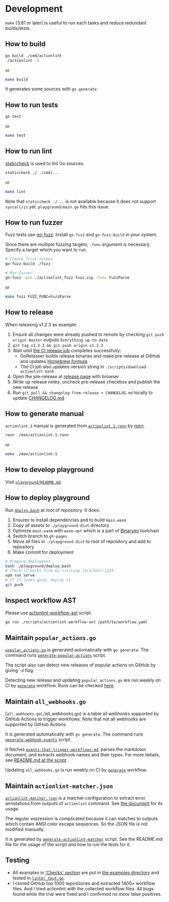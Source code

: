 # Development

`make` (3.81 or later) is useful to run each tasks and reduce redundant builds/tests.

## How to build

```sh
go build ./cmd/actionlint
./actionlint -h
```

or

```sh
make build
```

It generates some sources with `go generate`.

## How to run tests

```sh
go test
```

or

```sh
make test
```

## How to run lint

[staticcheck](https://staticcheck.io/) is used to lint Go sources.

```sh
staticcheck ./ ./cmd/...
```

or

```sh
make lint
```

Note that `staticcheck ./...` is not available because it does not support `syscall/js` yet. `playground/main.go` hits
this issue.

## How to run fuzzer

Fuzz tests use [go-fuzz](https://github.com/dvyukov/go-fuzz). Install `go-fuzz` and `go-fuzz-build` in your system.

Since there are multiple fuzzing targets, `-func` argument is necessary. Specify a target which you want to run.

```sh
# Create first corpus
go-fuzz-build ./fuzz

# Run fuzzer
go-fuzz -bin ./actionlint_fuzz-fuzz.zip -func FuzzParse
```

or

```sh
make fuzz FUZZ_FUNC=FuzzParse
```

## How to release

When releasing v1.2.3 as example:

1. Ensure all changes were already pushed to remote by checking `git push origin master` outputs `Everything up-to-date`
2. `git tag v1.2.3 && git push origin v1.2.3`
3. Wait until [the CI release job](.github/workflows/release.yaml) completes successfully:
    - GoReleaser builds release binaries and make pre-release at GitHub and updates [Homebrew formula](./HomebrewFormula/actionlint.rb)
    - The CI job also updates version string in `./scripts/download-actionlint.bash`
4. Open the pre-release at [release page](https://github.com/rhysd/actionlint/releases) with browser
5. Write up release notes, uncheck pre-release checkbox and publish the new release
6. Run `git pull && changelog-from-release > CHANGELOG.md` locally to update [CHANGELOG.md](./CHANGELOG.md)

## How to generate manual

`actionlint.1` manual is generated from [`actionlint.1.ronn`](./man/actionlint.1.ronn) by [ronn](https://github.com/rtomayko/ronn).

```sh
ronn ./man/actionlint.1.ronn
```

or

```sh
make ./man/actionlint.1
```

## How to develop playground

Visit [`playground/README.md`](./playground/README.md).

## How to deploy playground

Run [`deploy.bash`](./playground/deploy.bash) at root of repository. It does:

1. Ensures to install dependencies and to build `main.wasm`
2. Copy all assets to `./playground-dist` directory
3. Optimize `main.wasm` with `wasm-opt` which is a part of [Binaryen](https://github.com/WebAssembly/binaryen) toolchain
3. Switch branch to `gh-pages`
4. Move all files in `./playground-dist` to root of repository and add to repository
5. Make commit for deployment

```sh
# Prepare deployment
bash ./playground/deploy.bash
# Check it works fine by visiting localhost:1234
npm run serve
# If it looks good, deploy it
git push
```

## Inspect workflow AST

Please use [actionlint-workflow-ast](./scripts/actionlint-workflow-ast) script.

```sh
go run ./scripts/actionlint-workflow-ast /path/to/workflow.yaml
```

## Maintain `popular_actions.go`

[`popular_actions.go`](./popular_actions.go) is generated automatically with `go generate`. The command runs
[`generate-popular-actions`](./scripts/generate-popular-actions) script.

The script also can detect new releases of popular actions on GitHub by giving `-d` flag.

Detecting new release and updating `popular_actions.go` are run weekly on CI by [`generate`](.github/workflows/generate.yaml)
workflow. Runs can be checked [here](https://github.com/rhysd/actionlint/actions/workflows/generate.yaml).

## Maintain `all_webhooks.go`

[`all_webhooks.go`(./all_webhooks.go) is a table all webhooks supported by GitHub Actions to trigger workflows. Note that
not all webhooks are supported by GitHub Actions.

It is generated automatically with `go generate`. The command runs [`generate-webhook-events`](./scripts/generate-webhook-events)
script.

It fetches [`events-that-trigger-workflows.md`](https://github.com/github/docs/blob/main/content/actions/learn-github-actions/events-that-trigger-workflows.md),
parses the markdown document, and extracts webhook names and their types. For more details, see
[README.md at the script](./scripts/generate-webhook-events/README.md).

Updating `all_webhooks.go` is run weekly on CI by [`generate`](.github/workflows/generate.yaml) workflow.

## Maintain `actionlint-matcher.json`

[`actionlint-matcher.json`](.github/actionlint-matcher.json) is a matcher configuration to extract error annotations from outputs
of `actionlint` command. See [the document](docs/usage.md#problem-matchers) for its usage.

The regular expression is complicated because it can matches to outputs which contain ANSI color escape sequences. So the JSON
file is not modified manually.

It is generated by [`generate-actionlint-matcher`](./scripts/generate-actionlint-matcher) script. See the README.md file for the
usage of the script and how to run the tests for it.

## Testing

- All examples in ['Checks' section](docs/checks.md) are put in [the examples directory](testdata/examples) and tested in
  [`linter_test.go`](linter_test.go).
- I cloned GitHub top 1000 repositories and extracted 1400+ workflow files. And I tried actionlint with the collected workflow
  files. All bugs found while the trial were fixed and I confirmed no more false positives.

